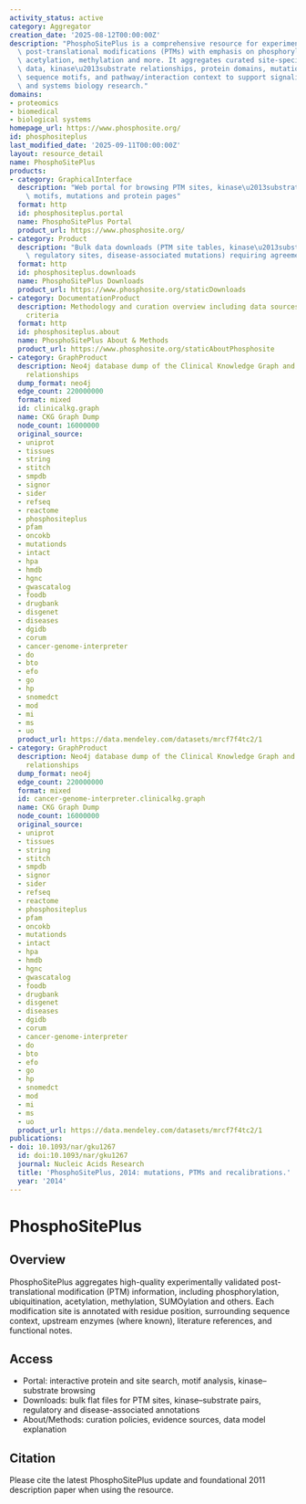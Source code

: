 ```yaml
---
activity_status: active
category: Aggregator
creation_date: '2025-08-12T00:00:00Z'
description: "PhosphoSitePlus is a comprehensive resource for experimentally validated\
  \ post-translational modifications (PTMs) with emphasis on phosphorylation, ubiquitination,\
  \ acetylation, methylation and more. It aggregates curated site-specific modification\
  \ data, kinase\u2013substrate relationships, protein domains, mutation impact annotations,\
  \ sequence motifs, and pathway/interaction context to support signaling, proteomics,\
  \ and systems biology research."
domains:
- proteomics
- biomedical
- biological systems
homepage_url: https://www.phosphosite.org/
id: phosphositeplus
last_modified_date: '2025-09-11T00:00:00Z'
layout: resource_detail
name: PhosphoSitePlus
products:
- category: GraphicalInterface
  description: "Web portal for browsing PTM sites, kinase\u2013substrate relationships,\
    \ motifs, mutations and protein pages"
  format: http
  id: phosphositeplus.portal
  name: PhosphoSitePlus Portal
  product_url: https://www.phosphosite.org/
- category: Product
  description: "Bulk data downloads (PTM site tables, kinase\u2013substrate data,\
    \ regulatory sites, disease-associated mutations) requiring agreement to terms"
  format: http
  id: phosphositeplus.downloads
  name: PhosphoSitePlus Downloads
  product_url: https://www.phosphosite.org/staticDownloads
- category: DocumentationProduct
  description: Methodology and curation overview including data sources and evidence
    criteria
  format: http
  id: phosphositeplus.about
  name: PhosphoSitePlus About & Methods
  product_url: https://www.phosphosite.org/staticAboutPhosphosite
- category: GraphProduct
  description: Neo4j database dump of the Clinical Knowledge Graph and additional
    relationships
  dump_format: neo4j
  edge_count: 220000000
  format: mixed
  id: clinicalkg.graph
  name: CKG Graph Dump
  node_count: 16000000
  original_source:
  - uniprot
  - tissues
  - string
  - stitch
  - smpdb
  - signor
  - sider
  - refseq
  - reactome
  - phosphositeplus
  - pfam
  - oncokb
  - mutationds
  - intact
  - hpa
  - hmdb
  - hgnc
  - gwascatalog
  - foodb
  - drugbank
  - disgenet
  - diseases
  - dgidb
  - corum
  - cancer-genome-interpreter
  - do
  - bto
  - efo
  - go
  - hp
  - snomedct
  - mod
  - mi
  - ms
  - uo
  product_url: https://data.mendeley.com/datasets/mrcf7f4tc2/1
- category: GraphProduct
  description: Neo4j database dump of the Clinical Knowledge Graph and additional
    relationships
  dump_format: neo4j
  edge_count: 220000000
  format: mixed
  id: cancer-genome-interpreter.clinicalkg.graph
  name: CKG Graph Dump
  node_count: 16000000
  original_source:
  - uniprot
  - tissues
  - string
  - stitch
  - smpdb
  - signor
  - sider
  - refseq
  - reactome
  - phosphositeplus
  - pfam
  - oncokb
  - mutationds
  - intact
  - hpa
  - hmdb
  - hgnc
  - gwascatalog
  - foodb
  - drugbank
  - disgenet
  - diseases
  - dgidb
  - corum
  - cancer-genome-interpreter
  - do
  - bto
  - efo
  - go
  - hp
  - snomedct
  - mod
  - mi
  - ms
  - uo
  product_url: https://data.mendeley.com/datasets/mrcf7f4tc2/1
publications:
- doi: 10.1093/nar/gku1267
  id: doi:10.1093/nar/gku1267
  journal: Nucleic Acids Research
  title: 'PhosphoSitePlus, 2014: mutations, PTMs and recalibrations.'
  year: '2014'
---
```

# PhosphoSitePlus

## Overview

PhosphoSitePlus aggregates high-quality experimentally validated post-translational modification (PTM) information, including phosphorylation, ubiquitination, acetylation, methylation, SUMOylation and others. Each modification site is annotated with residue position, surrounding sequence context, upstream enzymes (where known), literature references, and functional notes.

## Access

- Portal: interactive protein and site search, motif analysis, kinase–substrate browsing
- Downloads: bulk flat files for PTM sites, kinase–substrate pairs, regulatory and disease-associated annotations
- About/Methods: curation policies, evidence sources, data model explanation

## Citation

Please cite the latest PhosphoSitePlus update and foundational 2011 description paper when using the resource.